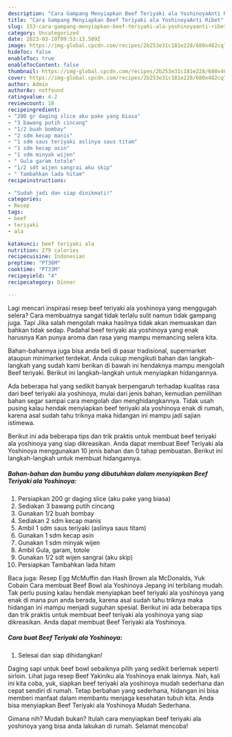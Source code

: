 ```yaml
---
description: "Cara Gampang Menyiapkan Beef Teriyaki ala YoshinoyaAnti Ribet"
title: "Cara Gampang Menyiapkan Beef Teriyaki ala YoshinoyaAnti Ribet"
slug: 153-cara-gampang-menyiapkan-beef-teriyaki-ala-yoshinoyaanti-ribet
category: Uncategorized
date: 2023-03-10T09:53:13.509Z
image: https://img-global.cpcdn.com/recipes/2b253e31c181e228/680x482cq70/beef-teriyaki-ala-yoshinoya-foto-resep-utama.jpg
hideToc: false
enableToc: true
enableTocContent: false
thumbnail: https://img-global.cpcdn.com/recipes/2b253e31c181e228/680x482cq70/beef-teriyaki-ala-yoshinoya-foto-resep-utama.jpg
cover: https://img-global.cpcdn.com/recipes/2b253e31c181e228/680x482cq70/beef-teriyaki-ala-yoshinoya-foto-resep-utama.jpg
author: Admin
authorAv: notfound
ratingvalue: 4.2
reviewcount: 18
recipeingredient:
- "200 gr daging slice aku pake yang biasa"
- "3 bawang putih cincang"
- "1/2 buah bombay"
- "2 sdm kecap manis"
- "1 sdm saus teriyaki aslinya saus titam"
- "1 sdm kecap asin"
- "1 sdm minyak wijen"
- " Gula garam totole"
- "1/2 sdt wijen sangrai aku skip"
- " Tambahkan lada hitam"
recipeinstructions:

- "Sudah jadi dan siap dinikmati!"
categories:
- Resep
tags:
- beef
- teriyaki
- ala

katakunci: beef teriyaki ala 
nutrition: 279 calories
recipecuisine: Indonesian
preptime: "PT36M"
cooktime: "PT33M"
recipeyield: "4"
recipecategory: Dinner

---
```



Lagi mencari inspirasi resep beef teriyaki ala yoshinoya yang menggugah selera? Cara membuatnya sangat tidak terlalu sulit namun tidak gampang juga. Tapi Jika salah mengolah maka hasilnya tidak akan memuaskan dan bahkan tidak sedap. Padahal beef teriyaki ala yoshinoya yang enak harusnya Kan punya aroma dan rasa yang mampu memancing selera kita.


Bahan-bahannya juga bisa anda beli di pasar tradisional, supermarket ataupun minimarket terdekat. Anda cukup mengikuti bahan dan langkah-langkah yang sudah kami berikan di bawah ini hendaknya mampu mengolah Beef teriyaki. Berikut ini langkah-langkah untuk menyiapkan hidangannya.

Ada beberapa hal yang sedikit banyak berpengaruh terhadap kualitas rasa dari beef teriyaki ala yoshinoya, mulai dari jenis bahan, kemudian pemilihan bahan segar sampai cara mengolah dan menghidangkannya. Tidak usah pusing kalau hendak menyiapkan beef teriyaki ala yoshinoya enak di rumah, karena asal sudah tahu triknya maka hidangan ini mampu jadi sajian istimewa.


Berikut ini ada beberapa tips dan trik praktis untuk membuat beef teriyaki ala yoshinoya yang siap dikreasikan. Anda dapat membuat Beef Teriyaki ala Yoshinoya menggunakan 10 jenis bahan dan 0 tahap pembuatan. Berikut ini langkah-langkah untuk membuat hidangannya.

<!--inarticleads1-->

##### Bahan-bahan dan bumbu yang dibutuhkan dalam menyiapkan Beef Teriyaki ala Yoshinoya:

1. Persiapkan 200 gr daging slice (aku pake yang biasa)
1. Sediakan 3 bawang putih cincang
1. Gunakan 1/2 buah bombay
1. Sediakan 2 sdm kecap manis
1. Ambil 1 sdm saus teriyaki (aslinya saus titam)
1. Gunakan 1 sdm kecap asin
1. Gunakan 1 sdm minyak wijen
1. Ambil  Gula, garam, totole
1. Gunakan 1/2 sdt wijen sangrai (aku skip)
1. Persiapkan  Tambahkan lada hitam


Baca juga: Resep Egg McMuffin dan Hash Brown ala McDonalds, Yuk Cobain Cara membuat Beef Bowl ala Yoshinoya Jepang ini terbilang mudah. Tak perlu pusing kalau hendak menyiapkan beef teriyaki ala yoshinoya yang enak di mana pun anda berada, karena asal sudah tahu triknya maka hidangan ini mampu menjadi suguhan spesial. Berikut ini ada beberapa tips dan trik praktis untuk membuat beef teriyaki ala yoshinoya yang siap dikreasikan. Anda dapat membuat Beef Teriyaki ala Yoshinoya. 

<!--inarticleads2-->

##### Cara buat Beef Teriyaki ala Yoshinoya:


1. Selesai dan siap dihidangkan!

Daging sapi untuk beef bowl sebaiknya pilih yang sedikit berlemak seperti sirloin. Lihat juga resep Beef Yakiniku ala Yoshinoya enak lainnya. Nah, kali ini kita coba, yuk, siapkan beef teriyaki ala yoshinoya mudah sederhana dan cepat sendiri di rumah. Tetap berbahan yang sederhana, hidangan ini bisa memberi manfaat dalam membantu menjaga kesehatan tubuh kita. Anda bisa menyiapkan Beef Teriyaki ala Yoshinoya Mudah Sederhana. 

Gimana nih? Mudah bukan? Itulah cara menyiapkan beef teriyaki ala yoshinoya yang bisa anda lakukan di rumah. Selamat mencoba!
